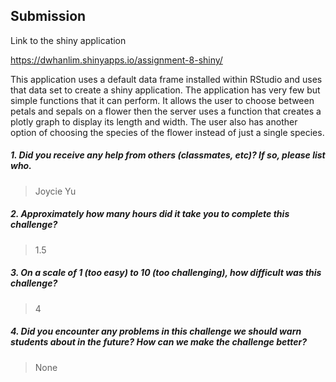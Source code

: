 Submission
----------
Link to the shiny application 

https://dwhanlim.shinyapps.io/assignment-8-shiny/

This application uses a default data frame installed within RStudio and uses that data set to create a shiny application. The application has very few but simple functions that it can perform. It allows the user to choose between petals and sepals on a flower
then the server uses a function that creates a plotly graph to display its length and width. The user also has another option of choosing the species of the flower instead of just a single species.


##### 1. Did you receive any help from others (classmates, etc)? If so, please list who.

> Joycie Yu

##### 2. Approximately how many hours did it take you to complete this challenge?

> 1.5

##### 3. On a scale of 1 (too easy) to 10 (too challenging), how difficult was this challenge?

> 4

##### 4. Did you encounter any problems in this challenge we should warn students about in the future? How can we make the challenge better?

> None